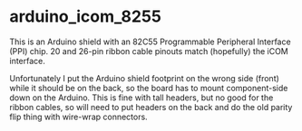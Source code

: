 # arduino_icom_8255

This is an Arduino shield with an 82C55 Programmable Peripheral Interface (PPI)
chip.  20 and 26-pin ribbon cable pinouts match (hopefully) the iCOM interface.

Unfortunately I put the Arduino shield footprint on the wrong side (front)
while it should be on the back, so the board has to mount component-side
down on the Arduino.  This is fine with tall headers, but no good for the
ribbon cables, so will need to put headers on the back and do the old parity
flip thing with wire-wrap connectors.
